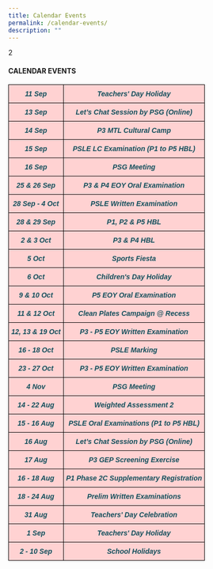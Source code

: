 ```yaml
---
title: Calendar Events
permalink: /calendar-events/
description: ""
---
```

2<h4><strong>CALENDAR EVENTS</strong></h4>

<style type="text/css">
.tg  {border-collapse:collapse;border-spacing:0;}
.tg td{border-color:black;border-style:solid;border-width:1px;font-family:Arial, sans-serif;font-size:14px;
  overflow:hidden;padding:10px 5px;word-break:normal;}
.tg th{border-color:black;border-style:solid;border-width:1px;font-family:Arial, sans-serif;font-size:14px;
  font-weight:normal;overflow:hidden;padding:10px 5px;word-break:normal;}
.tg .tg-m8iq{background-color:#FFD2D2;color:#134F5C;font-style:italic;font-weight:bold;text-align:center;vertical-align:top}
</style>
<table class="tg">
<thead>
  <tr>
    <td class="tg-m8iq"><span style="color:#134F5C">11 Sep</span>  </td>
    <td class="tg-m8iq">Teachers' Day Holiday</td>
  </tr>
  <tr>
    <td class="tg-m8iq"><span style="color:#134F5C">13 Sep</span>  </td>
    <td class="tg-m8iq">Let’s Chat Session by PSG (Online)</td>
  </tr>
  <tr>
    <td class="tg-m8iq"><span style="color:#134F5C">14 Sep</span>  </td>
    <td class="tg-m8iq">P3 MTL Cultural Camp</td>
  </tr>
  <tr>
    <td class="tg-m8iq"><span style="color:#134F5C">15 Sep</span>  </td>
    <td class="tg-m8iq">PSLE LC Examination (P1 to P5 HBL)</td>
  </tr>
  <tr>
    <td class="tg-m8iq"><span style="color:#134F5C">16 Sep</span>  </td>
    <td class="tg-m8iq">PSG Meeting</td>
  </tr>
  <tr>
    <td class="tg-m8iq"><span style="color:#134F5C">25 &amp; 26 Sep</span>  </td>
    <td class="tg-m8iq">P3 &amp; P4 EOY Oral Examination</td>
  </tr>
  <tr>
    <td class="tg-m8iq"><span style="color:#134F5C">28 Sep - 4 Oct</span></td>
    <td class="tg-m8iq">PSLE Written Examination</td>
  </tr>
  <tr>
    <td class="tg-m8iq"><span style="color:#134F5C">28 &amp; 29 Sep</span>  </td>
    <td class="tg-m8iq">P1, P2 &amp; P5 HBL</td>
  </tr>
  <tr>
    <td class="tg-m8iq"><span style="color:#134F5C">2 &amp; 3 Oct</span>  </td>
    <td class="tg-m8iq">P3 &amp; P4 HBL</td>
  </tr>
  <tr>
    <td class="tg-m8iq"><span style="color:#134F5C">5 Oct</span>  </td>
    <td class="tg-m8iq">Sports Fiesta</td>
  </tr>
  <tr>
    <td class="tg-m8iq"><span style="color:#134F5C">6 Oct</span>  </td>
    <td class="tg-m8iq">Children's Day Holiday</td>
  </tr>
  <tr>
    <td class="tg-m8iq"><span style="color:#134F5C">9 &amp; 10 Oct</span>  </td>
    <td class="tg-m8iq">P5 EOY Oral Examination</td>
  </tr>
  <tr>
    <td class="tg-m8iq"><span style="color:#134F5C">11 &amp; 12 Oct</span>  </td>
    <td class="tg-m8iq">Clean Plates Campaign @ Recess</td>
  </tr>
  <tr>
    <td class="tg-m8iq"><span style="color:#134F5C">12, 13 &amp; 19 Oct</span>  </td>
    <td class="tg-m8iq">P3 - P5 EOY Written Examination<br>
  </td></tr>
  <tr>
    <td class="tg-m8iq"><span style="color:#134F5C">16 - 18 Oct</span>  </td>
    <td class="tg-m8iq">PSLE Marking</td>
  </tr>
  <tr>
    <td class="tg-m8iq"><span style="color:#134F5C">23 - 27 Oct</span>  </td>
    <td class="tg-m8iq">P3 - P5 EOY Written Examination</td>
  </tr>
  <tr>
    <td class="tg-m8iq"><span style="color:#134F5C">4 Nov</span>  </td>
    <td class="tg-m8iq">PSG Meeting</td>
  </tr>
  <tr>
    <td class="tg-m8iq"><span style="color:#134F5C">14 - 22 Aug</span>  </td>
    <td class="tg-m8iq">Weighted Assessment 2</td>
  </tr>
  <tr>
    <td class="tg-m8iq"><span style="color:#134F5C">15 - 16 Aug</span>  </td>
    <td class="tg-m8iq">PSLE Oral Examinations (P1 to P5 HBL)</td>
		</tr>
	<tr>
    <td class="tg-m8iq"><span style="color:#134F5C">16 Aug</span>  </td>
    <td class="tg-m8iq">Let’s Chat Session by PSG (Online)</td>
	</tr>
	<tr><td class="tg-m8iq"><span style="color:#134F5C">17 Aug</span>  </td>
    <td class="tg-m8iq">P3 GEP Screening Exercise</td>
  </tr>
	<tr><td class="tg-m8iq"><span style="color:#134F5C">16 - 18 Aug</span>  </td>
    <td class="tg-m8iq">P1 Phase 2C Supplementary Registration</td>
  </tr>
    <tr><td class="tg-m8iq"><span style="color:#134F5C">18 - 24 Aug</span>  </td>
    <td class="tg-m8iq">Prelim Written Examinations</td>
  </tr>
    <tr><td class="tg-m8iq"><span style="color:#134F5C">31 Aug</span>  </td>
    <td class="tg-m8iq">Teachers' Day Celebration</td>
		</tr>
    <tr><td class="tg-m8iq"><span style="color:#134F5C">1 Sep</span>  </td>
    <td class="tg-m8iq">Teachers' Day Holiday</td>
		</tr>
    <tr><td class="tg-m8iq"><span style="color:#134F5C">2 - 10 Sep</span>  </td>
    <td class="tg-m8iq">School Holidays</td>
		</tr>
</thead>
</table>